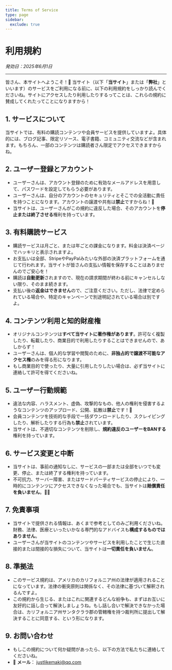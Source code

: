 ```yaml
---
title: Terms of Service
type: page
sidebar:
  exclude: true
---
```

# 利用規約

*発効日：2025年6月1日*

---

皆さん、本サイトへようこそ！👋 当サイト（以下「**当サイト**」または「**弊社**」といいます）のサービスをご利用になる前に、以下の利用規約をしっかり読んでくださいね。サイトにアクセスしたり利用したりするってことは、これらの規約に賛成してくれたってことになりますから！

## 1. サービスについて
当サイトでは、有料の購読コンテンツや会員サービスを提供していますよ。具体的には、ブログ記事、限定リソース、電子書籍、コミュニティ交流などが含まれます。もちろん、一部のコンテンツは購読者さん限定でアクセスできますからね。

## 2. ユーザー登録とアカウント
- ユーザーさんは、アカウント登録のために有効なメールアドレスを用意して、パスワードを設定してもらう必要があります。
- ユーザーさんは、自分のアカウントのセキュリティとそこでの全活動に責任を持つことになります。アカウントの譲渡や共有は**禁止**ですからね！🚫
- 当サイトは、ユーザーさんがこの規約に違反した場合、そのアカウントを**停止または終了させる**権利を持っています。

## 3. 有料購読サービス
- 購読サービスは月ごと、または年ごとの課金になります。料金は決済ページでハッキリと表示されますよ。
- お支払いは全部、StripeやPayPalみたいな外部の決済プラットフォームを通じて行われます。当サイトが皆さんの支払い情報を保存することはありませんのでご安心を！
- 購読は**自動更新**されますので、現在の請求期間が終わる前にキャンセルしない限り、そのまま続きます。
- 支払い後の**返金はできません**ので、ご注意ください。ただし、法律で定められている場合や、特定のキャンペーンで別途明記されている場合は別ですよ。

## 4. コンテンツ利用と知的財産権
- オリジナルコンテンツは**すべて当サイトに著作権があります**。許可なく複製したり、転載したり、商業目的で利用したりすることはできませんので、あしからず！
- ユーザーさんは、個人的な学習や閲覧のために、**非独占的で譲渡不可能なアクセス権**のみを得る形になります。
- もし商業目的で使ったり、大量に引用したりしたい場合は、必ず当サイトに連絡して許可を得てくださいね。

## 5. ユーザー行動規範
- 違法な内容、ハラスメント、虚偽、攻撃的なもの、他人の権利を侵害するようなコンテンツのアップロード、公開、拡散は**禁止**です！🚫
- 会員コンテンツを技術的な手段で一括ダウンロードしたり、スクレイピングしたり、解析したりする行為も**禁止**されています。
- 当サイトは、不適切なコンテンツを削除し、**規約違反のユーザーをBANする**権利を持っています。

## 6. サービス変更と中断
- 当サイトは、事前の通知なしに、サービスの一部または全部をいつでも変更、停止、または終了する権利を持っています。
- 不可抗力、サーバー障害、またはサードパーティサービスの停止により、一時的にコンテンツにアクセスできなくなった場合でも、当サイトは**賠償責任を負いません**。🙅‍♀️

## 7. 免責事項
- 当サイトで提供される情報は、あくまで参考としてのみご利用くださいね。財務、法律、医療といったいかなる専門的なアドバイスも**構成するものではありません**。
- ユーザーさんが当サイトのコンテンツやサービスを利用したことで生じた直接的または間接的な損失について、当サイトは**一切責任を負いません**。

## 8. 準拠法
- このサービス規約は、アメリカのカリフォルニア州の法律が適用されることになっています。法律の衝突原則は関係なく、その法律に基づいて解釈されるんですよ。
- この規約から生じる、またはこれに関連するどんな紛争も、まずはお互いに友好的に話し合って解決しましょうね。もし話し合いで解決できなかった場合は、カリフォルニア州サンタクララ郡の管轄権を持つ裁判所に提出して解決することに同意する、という形になります。

## 9. お問い合わせ
- もしこの規約について何か疑問があったら、以下の方法で私たちに連絡してくださいね。
- 📧 **メール**： [justlikemaki@qq.com](mailto:justlikemaki@qq.com)